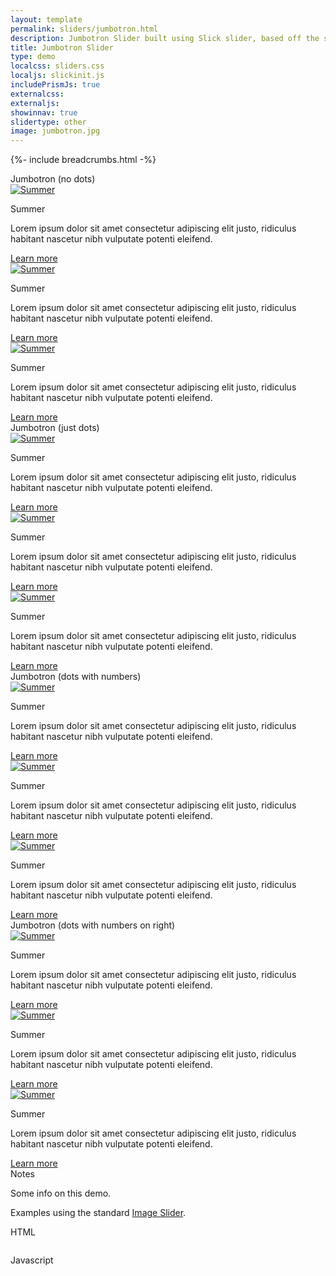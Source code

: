 ```yaml
---
layout: template
permalink: sliders/jumbotron.html
description: Jumbotron Slider built using Slick slider, based off the standard Image Slider demo
title: Jumbotron Slider
type: demo
localcss: sliders.css
localjs: slickinit.js
includePrismJs: true
externalcss:
externaljs:
showinnav: true
slidertype: other
image: jumbotron.jpg
---
```


{%- include breadcrumbs.html -%}

<div class="container">
	<div class="row">
		<div class="col-12">
			<span class="h3 d-block" id="sliderLabel1">Jumbotron (no dots)</span>
			<div class="cdc-card-slider" id="example1">
				<div class="jumbotron jumbotron-dark p-0">
					<a href="https://www.cdc.gov/"><img alt="Summer" class="w-100 p-0 img-fluid" src="https://www.cdc.gov/wcms/4.0/cdc-wp/sample-pages/seasons/beachhouse_900px.png"></a>
					<div class="jumbotron-overlay overlay-left w-33 p-3 m-5">
						<p class="display-5">Summer</p>
						<p>Lorem ipsum dolor sit amet consectetur adipiscing elit justo, ridiculus habitant nascetur nibh vulputate potenti eleifend.</p>
						<div class="text-right">
							<a class="btn btn-primary bg-primary b-primary" href="https://www.cdc.gov/" role="button">Learn more</a>
						</div>
					</div>
				</div>
				<div class="jumbotron jumbotron-dark p-0">
					<a href="https://www.cdc.gov/"><img alt="Summer" class="w-100 p-0 img-fluid" src="https://www.cdc.gov/wcms/4.0/cdc-wp/sample-pages/seasons/beachhouse_900px.png"></a>
					<div class="jumbotron-overlay overlay-right w-33 p-3 m-5">
						<p class="display-5">Summer</p>
						<p>Lorem ipsum dolor sit amet consectetur adipiscing elit justo, ridiculus habitant nascetur nibh vulputate potenti eleifend.</p>
						<div class="text-right">
							<a class="btn btn-primary bg-primary b-primary" href="https://www.cdc.gov/" role="button">Learn more</a>
						</div>
					</div>
				</div>
				<div class="jumbotron jumbotron-dark p-0">
					<a href="https://www.cdc.gov/"><img alt="Summer" class="w-100 p-0 img-fluid" src="https://www.cdc.gov/wcms/4.0/cdc-wp/sample-pages/seasons/beachhouse_900px.png"></a>
					<div class="jumbotron-overlay overlay-bottom p-3 m-0">
						<p class="display-5">Summer</p>
						<p>Lorem ipsum dolor sit amet consectetur adipiscing elit justo, ridiculus habitant nascetur nibh vulputate potenti eleifend.</p>
						<div class="text-right">
							<a class="btn btn-primary bg-primary b-primary" href="https://www.cdc.gov/" role="button">Learn more</a>
						</div>
					</div>
				</div>
			</div>
		</div>
	</div>
	<div class="row">
		<div class="col-12">
			<span class="h3 d-block" id="sliderLabel2">Jumbotron (just dots)</span>
			<div class="cdc-card-slider" id="example2">
				<div class="jumbotron jumbotron-dark p-0">
					<a href="https://www.cdc.gov/"><img alt="Summer" class="w-100 p-0 img-fluid" src="https://www.cdc.gov/wcms/4.0/cdc-wp/sample-pages/seasons/beachhouse_900px.png"></a>
					<div class="jumbotron-overlay overlay-left w-33 p-3 m-5">
						<p class="display-5">Summer</p>
						<p>Lorem ipsum dolor sit amet consectetur adipiscing elit justo, ridiculus habitant nascetur nibh vulputate potenti eleifend.</p>
						<div class="text-right">
							<a class="btn btn-primary bg-primary b-primary" href="https://www.cdc.gov/" role="button">Learn more</a>
						</div>
					</div>
				</div>
				<div class="jumbotron jumbotron-dark p-0">
					<a href="https://www.cdc.gov/"><img alt="Summer" class="w-100 p-0 img-fluid" src="https://www.cdc.gov/wcms/4.0/cdc-wp/sample-pages/seasons/beachhouse_900px.png"></a>
					<div class="jumbotron-overlay overlay-right w-33 p-3 m-5">
						<p class="display-5">Summer</p>
						<p>Lorem ipsum dolor sit amet consectetur adipiscing elit justo, ridiculus habitant nascetur nibh vulputate potenti eleifend.</p>
						<div class="text-right">
							<a class="btn btn-primary bg-primary b-primary" href="https://www.cdc.gov/" role="button">Learn more</a>
						</div>
					</div>
				</div>
				<div class="jumbotron jumbotron-dark p-0">
					<a href="https://www.cdc.gov/"><img alt="Summer" class="w-100 p-0 img-fluid" src="https://www.cdc.gov/wcms/4.0/cdc-wp/sample-pages/seasons/beachhouse_900px.png"></a>
					<div class="jumbotron-overlay overlay-right w-33 p-3 m-5">
						<p class="display-5">Summer</p>
						<p>Lorem ipsum dolor sit amet consectetur adipiscing elit justo, ridiculus habitant nascetur nibh vulputate potenti eleifend.</p>
						<div class="text-right">
							<a class="btn btn-primary bg-primary b-primary" href="https://www.cdc.gov/" role="button">Learn more</a>
						</div>
					</div>
				</div>
			</div>
		</div>
	</div>
	<div class="row">
		<div class="col-12">
			<span class="h3 d-block" id="sliderLabel3">Jumbotron (dots with numbers)</span>
			<div class="cdc-card-slider" id="example3">
				<div class="jumbotron jumbotron-dark p-0">
					<a href="https://www.cdc.gov/"><img alt="Summer" class="w-100 p-0 img-fluid" src="https://www.cdc.gov/wcms/4.0/cdc-wp/sample-pages/seasons/beachhouse_900px.png"></a>
					<div class="jumbotron-overlay overlay-left w-33 p-3 m-5">
						<p class="display-5">Summer</p>
						<p>Lorem ipsum dolor sit amet consectetur adipiscing elit justo, ridiculus habitant nascetur nibh vulputate potenti eleifend.</p>
						<div class="text-right">
							<a class="btn btn-primary bg-primary b-primary" href="https://www.cdc.gov/" role="button">Learn more</a>
						</div>
					</div>
				</div>
				<div class="jumbotron jumbotron-dark p-0">
					<a href="https://www.cdc.gov/"><img alt="Summer" class="w-100 p-0 img-fluid" src="https://www.cdc.gov/wcms/4.0/cdc-wp/sample-pages/seasons/beachhouse_900px.png"></a>
					<div class="jumbotron-overlay overlay-right w-33 p-3 m-5">
						<p class="display-5">Summer</p>
						<p>Lorem ipsum dolor sit amet consectetur adipiscing elit justo, ridiculus habitant nascetur nibh vulputate potenti eleifend.</p>
						<div class="text-right">
							<a class="btn btn-primary bg-primary b-primary" href="https://www.cdc.gov/" role="button">Learn more</a>
						</div>
					</div>
				</div>
				<div class="jumbotron jumbotron-dark p-0">
					<a href="https://www.cdc.gov/"><img alt="Summer" class="w-100 p-0 img-fluid" src="https://www.cdc.gov/wcms/4.0/cdc-wp/sample-pages/seasons/beachhouse_900px.png"></a>
					<div class="jumbotron-overlay overlay-right w-33 p-3 m-5">
						<p class="display-5">Summer</p>
						<p>Lorem ipsum dolor sit amet consectetur adipiscing elit justo, ridiculus habitant nascetur nibh vulputate potenti eleifend.</p>
						<div class="text-right">
							<a class="btn btn-primary bg-primary b-primary" href="https://www.cdc.gov/" role="button">Learn more</a>
						</div>
					</div>
				</div>
			</div>
		</div>
	</div>
	<div class="row">
		<div class="col-12">
			<span class="h3 d-block" id="sliderLabel4">Jumbotron (dots with numbers on right)</span>
			<div class="cdc-card-slider" id="example4">
				<div class="jumbotron jumbotron-dark p-0">
					<a href="https://www.cdc.gov/"><img alt="Summer" class="w-100 p-0 img-fluid" src="https://www.cdc.gov/wcms/4.0/cdc-wp/sample-pages/seasons/beachhouse_900px.png"></a>
					<div class="jumbotron-overlay overlay-left w-33 p-3 m-5">
						<p class="display-5">Summer</p>
						<p>Lorem ipsum dolor sit amet consectetur adipiscing elit justo, ridiculus habitant nascetur nibh vulputate potenti eleifend.</p>
						<div class="text-right">
							<a class="btn btn-primary bg-primary b-primary" href="https://www.cdc.gov/" role="button">Learn more</a>
						</div>
					</div>
				</div>
				<div class="jumbotron jumbotron-dark p-0">
					<a href="https://www.cdc.gov/"><img alt="Summer" class="w-100 p-0 img-fluid" src="https://www.cdc.gov/wcms/4.0/cdc-wp/sample-pages/seasons/beachhouse_900px.png"></a>
					<div class="jumbotron-overlay overlay-right w-33 p-3 m-5">
						<p class="display-5">Summer</p>
						<p>Lorem ipsum dolor sit amet consectetur adipiscing elit justo, ridiculus habitant nascetur nibh vulputate potenti eleifend.</p>
						<div class="text-right">
							<a class="btn btn-primary bg-primary b-primary" href="https://www.cdc.gov/" role="button">Learn more</a>
						</div>
					</div>
				</div>
				<div class="jumbotron jumbotron-dark p-0">
					<a href="https://www.cdc.gov/"><img alt="Summer" class="w-100 p-0 img-fluid" src="https://www.cdc.gov/wcms/4.0/cdc-wp/sample-pages/seasons/beachhouse_900px.png"></a>
					<div class="jumbotron-overlay overlay-right w-33 p-3 m-5">
						<p class="display-5">Summer</p>
						<p>Lorem ipsum dolor sit amet consectetur adipiscing elit justo, ridiculus habitant nascetur nibh vulputate potenti eleifend.</p>
						<div class="text-right">
							<a class="btn btn-primary bg-primary b-primary" href="https://www.cdc.gov/" role="button">Learn more</a>
						</div>
					</div>
				</div>
			</div>
		</div>
	</div>
</div>

<script id="prism-source" data-line="5,8-10,27,45,48-50,66">
	window.addEventListener( 'DOMContentLoaded', function() {
        ( function( $ ) {

           slickInit( '#example1', {
                'sliderType': 'jumbotron',
                'bodyClass': '',
                'ariaLabel': '',
				'centerMode': false,
				'dots': false,
                'lazyLoad': 'ondemand',
                'ariaLabelTarget': 'sliderLabel1',
                'responsive': [
                    { 'breakpoint': 1200, 'settings': { 'slidesToShow': 1, 'slidesToScroll': 1 } },
                    { 'breakpoint': 992, 'settings': { 'slidesToShow': 1, 'slidesToScroll': 1 } },
                    { 'breakpoint': 768, 'settings': { 'slidesToShow': 1, 'slidesToScroll': 1 } },
                    { 'breakpoint': 576, 'settings': { 'slidesToShow': 1, 'slidesToScroll': 1 } },
                    { 'breakpoint': 0, 'settings': { 'slidesToShow': 1, 'slidesToScroll': 1, 'centerPadding': '20px' } }
                ]
            } );

            slickInit( '#example2', {
                'sliderType': 'jumbotron',
                'bodyClass': '',
                'ariaLabel': '',
                'centerMode': false,
                'arrows': false,
				'dotsClass': 'slick-dots slick-dots-outline',
				'lazyLoad': 'ondemand',
                'ariaLabelTarget': 'sliderLabel2',
                'responsive': [
                    { 'breakpoint': 1200, 'settings': { 'slidesToShow': 1, 'slidesToScroll': 1 } },
                    { 'breakpoint': 992, 'settings': { 'slidesToShow': 1, 'slidesToScroll': 1 } },
                    { 'breakpoint': 768, 'settings': { 'slidesToShow': 1, 'slidesToScroll': 1 } },
                    { 'breakpoint': 576, 'settings': { 'slidesToShow': 1, 'slidesToScroll': 1 } },
                    { 'breakpoint': 0, 'settings': { 'slidesToShow': 1, 'slidesToScroll': 1, 'centerPadding': '20px' } }
                ]
            } );

            slickInit( '#example3', {
                'sliderType': 'jumbotron',
                'bodyClass': '',
                'ariaLabel': '',
                'centerMode': false,
                'arrows': false,
				'dotsClass': 'slick-dots slick-dots-outline slick-dots-numbers',
				'lazyLoad': 'ondemand',
                'ariaLabelTarget': 'sliderLabel3',
                'callback': function( t, defaults  ) {
                    $( '.slick-dots li' ).css( { 'height': 'auto'} ).find( 'button' ).css( 'line-height', '1' );
                },
                'responsive': [
                    { 'breakpoint': 1200, 'settings': { 'slidesToShow': 1, 'slidesToScroll': 1 } },
                    { 'breakpoint': 992, 'settings': { 'slidesToShow': 1, 'slidesToScroll': 1 } },
                    { 'breakpoint': 768, 'settings': { 'slidesToShow': 1, 'slidesToScroll': 1 } },
                    { 'breakpoint': 576, 'settings': { 'slidesToShow': 1, 'slidesToScroll': 1 } },
                    { 'breakpoint': 0, 'settings': { 'slidesToShow': 1, 'slidesToScroll': 1, 'centerPadding': '20px' } }
                ]
            } );

            slickInit( '#example4', {
                'sliderType': 'jumbotron',
                'bodyClass': '',
                'ariaLabel': '',
                'centerMode': false,
                'arrows': false,
				'dotsClass': 'slick-dots slick-dots-outline slick-dots-numbers slick-dots-right',
				'lazyLoad': 'ondemand',
                'ariaLabelTarget': 'sliderLabel4',
                'callback': function( t, defaults  ) {
                    $( '.slick-dots li' ).css( { 'height': 'auto'} ).find( 'button' ).css( 'line-height', '1' );
                },
                'responsive': [
                    { 'breakpoint': 1200, 'settings': { 'slidesToShow': 1, 'slidesToScroll': 1 } },
                    { 'breakpoint': 992, 'settings': { 'slidesToShow': 1, 'slidesToScroll': 1 } },
                    { 'breakpoint': 768, 'settings': { 'slidesToShow': 1, 'slidesToScroll': 1 } },
                    { 'breakpoint': 576, 'settings': { 'slidesToShow': 1, 'slidesToScroll': 1 } },
                    { 'breakpoint': 0, 'settings': { 'slidesToShow': 1, 'slidesToScroll': 1, 'centerPadding': '20px' } }
                ]
            } );

        } )( jQuery );
    } );
</script>

<div aria-multiselectable="true" class="accordion indicator-plus accordion-white mb-3 mt-3" id="accordion-4" role="tabpanel">
	<div class="card">
		<div aria-expanded="false" class="card-header collapsed" data-target="#accordion-4-collapse-3" data-toggle="collapse" id="accordion-4-card-3" role="tab">
			<a class="card-title" data-controls="accordion-4-collapse-3">Notes</a>
		</div>
		<div aria-labelledby="accordion-4-card-3" class="collapse show" id="accordion-4-collapse-3" role="tabpanel">
			<div class="card-body">
				<p>Some info on this demo.</p>
				<p>Examples using the standard <a href="image-slider.html">Image Slider</a>.</p>
			</div>
		</div>
	</div>
	<div class="card">
		<div aria-expanded="false" class="card-header collapsed" data-target="#accordion-4-collapse-1" data-toggle="collapse" id="accordion-4-card-1" role="tab">
			<a class="card-title" data-controls="accordion-4-collapse-1">HTML</a>
		</div>
		<div aria-labelledby="accordion-4-card-1" class="collapse" id="accordion-4-collapse-1" role="tabpanel">
			<div class="card-body">
				<div class="row">
					<div class="col"><pre><code class="language-markup line-numbers"><script type="prism-html-markup"><div class="cdc-card-slider">
	<div class="card">
		<img alt="Card image cap" class="card-img-top" src="https://picsum.photos/id/849/700/300">
		<div class="card-body">
			<div class="card-title h4 text-left">
				Card Title 1
			</div>
			<p>Lorem ipsum, dolor sit amet consectetur adipisicing elit. Nam sapiente quibusdam labore adipisci.</p>
		</div>
	</div>
</div></script></code></pre>
					</div>
				</div>
			</div>
		</div>
	</div>
	<div class="card">
		<div aria-expanded="false" class="card-header collapsed" data-target="#accordion-4-collapse-2" data-toggle="collapse" id="accordion-4-card-2" role="tab">
			<a class="card-title" data-controls="accordion-4-collapse-2">Javascript</a>
		</div>
		<div aria-labelledby="accordion-4-card-2" class="collapse" id="accordion-4-collapse-2" role="tabpanel">
			<div class="card-body">
				<div class="row">
					<div class="col">
						<div class="col" id="script-source">
						</div>
					</div>
				</div>
			</div>
		</div>
	</div>
</div>

<pre id="script-output" style="position:absolute;left:-9999px"></pre>